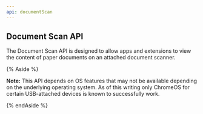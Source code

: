 ```yaml
---
api: documentScan
---
```


## Document Scan API

The Document Scan API is designed to allow apps and extensions to view the
content of paper documents on an attached document scanner.

{% Aside %}

**Note:** This API depends on OS features that may not be available depending
on the underlying operating system. As of this writing only ChromeOS for
certain USB-attached devices is known to successfully work.

{% endAside %}
